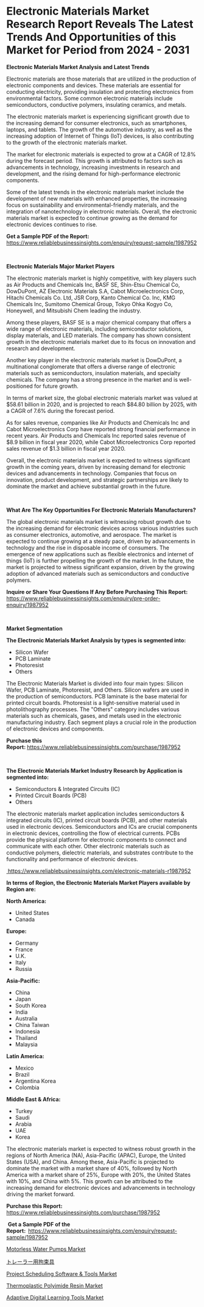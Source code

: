 <p><h1>Electronic Materials Market Research Report Reveals The Latest Trends And Opportunities of this Market for Period from 2024 - 2031</h1></p><p><strong>Electronic Materials Market Analysis and Latest Trends</strong></p>
<p><p>Electronic materials are those materials that are utilized in the production of electronic components and devices. These materials are essential for conducting electricity, providing insulation and protecting electronics from environmental factors. Some common electronic materials include semiconductors, conductive polymers, insulating ceramics, and metals.</p><p>The electronic materials market is experiencing significant growth due to the increasing demand for consumer electronics, such as smartphones, laptops, and tablets. The growth of the automotive industry, as well as the increasing adoption of Internet of Things (IoT) devices, is also contributing to the growth of the electronic materials market.</p><p>The market for electronic materials is expected to grow at a CAGR of 12.8% during the forecast period. This growth is attributed to factors such as advancements in technology, increasing investments in research and development, and the rising demand for high-performance electronic components.</p><p>Some of the latest trends in the electronic materials market include the development of new materials with enhanced properties, the increasing focus on sustainability and environmental-friendly materials, and the integration of nanotechnology in electronic materials. Overall, the electronic materials market is expected to continue growing as the demand for electronic devices continues to rise.</p></p>
<p><strong>Get a Sample PDF of the Report:&nbsp;</strong> <a href="https://www.reliablebusinessinsights.com/enquiry/request-sample/1987952">https://www.reliablebusinessinsights.com/enquiry/request-sample/1987952</a></p>
<p>&nbsp;</p>
<p><strong>Electronic Materials Major Market Players</strong></p>
<p><p>The electronic materials market is highly competitive, with key players such as Air Products and Chemicals Inc, BASF SE, Shin-Etsu Chemical Co, DowDuPont, AZ Electronic Materials S.A, Cabot Microelectronics Corp, Hitachi Chemicals Co. Ltd, JSR Corp, Kanto Chemical Co. Inc, KMG Chemicals Inc, Sumitomo Chemical Group, Tokyo Ohka Kogyo Co, Honeywell, and Mitsubishi Chem leading the industry.</p><p>Among these players, BASF SE is a major chemical company that offers a wide range of electronic materials, including semiconductor solutions, display materials, and LED materials. The company has shown consistent growth in the electronic materials market due to its focus on innovation and research and development.</p><p>Another key player in the electronic materials market is DowDuPont, a multinational conglomerate that offers a diverse range of electronic materials such as semiconductors, insulation materials, and specialty chemicals. The company has a strong presence in the market and is well-positioned for future growth.</p><p>In terms of market size, the global electronic materials market was valued at $58.61 billion in 2020, and is projected to reach $84.80 billion by 2025, with a CAGR of 7.6% during the forecast period.</p><p>As for sales revenue, companies like Air Products and Chemicals Inc and Cabot Microelectronics Corp have reported strong financial performance in recent years. Air Products and Chemicals Inc reported sales revenue of $8.9 billion in fiscal year 2020, while Cabot Microelectronics Corp reported sales revenue of $1.3 billion in fiscal year 2020.</p><p>Overall, the electronic materials market is expected to witness significant growth in the coming years, driven by increasing demand for electronic devices and advancements in technology. Companies that focus on innovation, product development, and strategic partnerships are likely to dominate the market and achieve substantial growth in the future.</p></p>
<p>&nbsp;</p>
<p><strong>What Are The Key Opportunities For Electronic Materials Manufacturers?</strong></p>
<p><p>The global electronic materials market is witnessing robust growth due to the increasing demand for electronic devices across various industries such as consumer electronics, automotive, and aerospace. The market is expected to continue growing at a steady pace, driven by advancements in technology and the rise in disposable income of consumers. The emergence of new applications such as flexible electronics and internet of things (IoT) is further propelling the growth of the market. In the future, the market is projected to witness significant expansion, driven by the growing adoption of advanced materials such as semiconductors and conductive polymers.</p></p>
<p><strong>Inquire or Share Your Questions If Any Before Purchasing This Report:</strong> <a href="https://www.reliablebusinessinsights.com/enquiry/pre-order-enquiry/1987952">https://www.reliablebusinessinsights.com/enquiry/pre-order-enquiry/1987952</a></p>
<p>&nbsp;</p>
<p><strong>Market Segmentation</strong></p>
<p><strong>The Electronic Materials Market Analysis by types is segmented into:</strong></p>
<p><ul><li>Silicon Wafer</li><li>PCB Laminate</li><li>Photoresist</li><li>Others</li></ul></p>
<p><p>The Electronic Materials Market is divided into four main types: Silicon Wafer, PCB Laminate, Photoresist, and Others. Silicon wafers are used in the production of semiconductors. PCB laminate is the base material for printed circuit boards. Photoresist is a light-sensitive material used in photolithography processes. The "Others" category includes various materials such as chemicals, gases, and metals used in the electronic manufacturing industry. Each segment plays a crucial role in the production of electronic devices and components.</p></p>
<p><strong>Purchase this Report:&nbsp;</strong><a href="https://www.reliablebusinessinsights.com/purchase/1987952">https://www.reliablebusinessinsights.com/purchase/1987952</a></p>
<p>&nbsp;</p>
<p><strong>The Electronic Materials Market Industry Research by Application is segmented into:</strong></p>
<p><ul><li>Semiconductors & Integrated Circuits (IC)</li><li>Printed Circuit Boards (PCB)</li><li>Others</li></ul></p>
<p><p>The electronic materials market application includes semiconductors & integrated circuits (IC), printed circuit boards (PCB), and other materials used in electronic devices. Semiconductors and ICs are crucial components in electronic devices, controlling the flow of electrical currents. PCBs provide the physical platform for electronic components to connect and communicate with each other. Other electronic materials such as conductive polymers, dielectric materials, and substrates contribute to the functionality and performance of electronic devices.</p></p>
<p><a href="https://www.reliablebusinessinsights.com/electronic-materials-r1987952">&nbsp;https://www.reliablebusinessinsights.com/electronic-materials-r1987952</a></p>
<p><strong>In terms of Region, the Electronic Materials Market Players available by Region are:</strong></p>
<p>
    <p> <strong> North America: </strong>
        <ul>
            <li>United States</li>
            <li>Canada</li>
        </ul>
        </p> 
    <p> <strong> Europe: </strong>
        <ul>
            <li>Germany</li>
            <li>France</li>
            <li>U.K.</li>
            <li>Italy</li>
            <li>Russia</li>
        </ul>
        </p> 
    <p> <strong> Asia-Pacific: </strong>
        <ul>
            <li>China</li>
            <li>Japan</li>
            <li>South Korea</li>
            <li>India</li>
            <li>Australia</li>
            <li>China Taiwan</li>
            <li>Indonesia</li>
            <li>Thailand</li>
            <li>Malaysia</li>
        </ul>
        </p> 
    <p> <strong> Latin America: </strong>
        <ul>
            <li>Mexico</li>
            <li>Brazil</li>
            <li>Argentina Korea</li>
            <li>Colombia</li>
        </ul>
        </p> 
    <p> <strong> Middle East & Africa: </strong>
        <ul>
            <li>Turkey</li>
            <li>Saudi</li>
            <li>Arabia</li>
            <li>UAE</li>
            <li>Korea</li>
        </ul>
    </p>
    </p>
<p><p>The electronic materials market is expected to witness robust growth in the regions of North America (NA), Asia-Pacific (APAC), Europe, the United States (USA), and China. Among these, Asia-Pacific is projected to dominate the market with a market share of 40%, followed by North America with a market share of 25%, Europe with 20%, the United States with 10%, and China with 5%. This growth can be attributed to the increasing demand for electronic devices and advancements in technology driving the market forward.</p></p>
<p><strong>Purchase this Report: </strong><a href="https://www.reliablebusinessinsights.com/purchase/1987952">https://www.reliablebusinessinsights.com/purchase/1987952</a></p>
<p>&nbsp;<strong>Get a Sample PDF of the Report:&nbsp;&nbsp;</strong><a href="https://www.reliablebusinessinsights.com/enquiry/request-sample/1987952">https://www.reliablebusinessinsights.com/enquiry/request-sample/1987952</a></p>
<p><strong></strong></p>
<p><p><a href="https://issuu.com/reportprime-2/docs/motorless-water-pumps-market-size-2030.pptx">Motorless Water Pumps Market</a></p><p><a href="https://medium.com/@smithmargaret44/%E3%83%88%E3%83%AC%E3%83%BC%E3%83%A9%E3%83%BC%E5%9B%BA%E5%AE%9A%E5%B8%82%E5%A0%B4%E3%83%AC%E3%83%9D%E3%83%BC%E3%83%88%E3%81%AF-%E3%81%93%E3%81%AE%E5%B8%82%E5%A0%B4%E3%81%AE%E6%9C%80%E6%96%B0%E3%81%AE%E3%83%88%E3%83%AC%E3%83%B3%E3%83%89%E3%81%A8%E6%88%90%E9%95%B7%E6%A9%9F%E4%BC%9A%E3%82%92%E6%98%8E%E3%82%89%E3%81%8B%E3%81%AB%E3%81%97%E3%81%A6%E3%81%84%E3%81%BE%E3%81%99-0b5832844596">トレーラー用拘束具</a></p><p><a href="https://github.com/amirvaghari/Market-Research-Report-List-1/blob/main/project-scheduling-software-tools-market.md">Project Scheduling Software & Tools Market</a></p><p><a href="https://www.linkedin.com/pulse/thermoplastic-polyimide-resin-market-size-growing-cagr-138-ardyc?trackingId=%2BjPQ%2BuA1RzQxNPrsY0l3JQ%3D%3D">Thermoplastic Polyimide Resin Market</a></p><p><a href="https://github.com/janetchuadff364/Market-Research-Report-List-1/blob/main/adaptive-digital-learning-tools-market.md">Adaptive Digital Learning Tools Market</a></p></p>